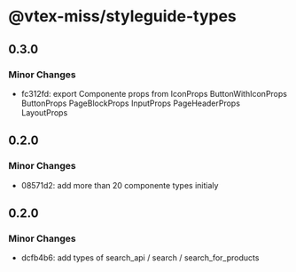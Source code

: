 # @vtex-miss/styleguide-types

## 0.3.0

### Minor Changes

- fc312fd: export Componente props from IconProps ButtonWithIconProps ButtonProps PageBlockProps InputProps PageHeaderProps LayoutProps

## 0.2.0

### Minor Changes

- 08571d2: add more than 20 componente types initialy

## 0.2.0

### Minor Changes

- dcfb4b6: add types of search_api / search / search_for_products
